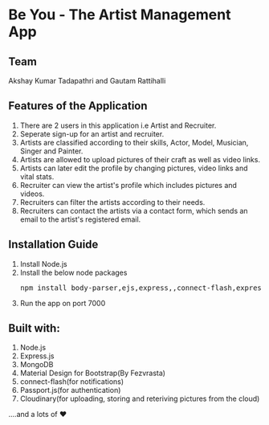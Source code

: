 <h1>Be You - The Artist Management App</h2>

<h2>Team</h2>

Akshay Kumar Tadapathri and Gautam Rattihalli

<h2>Features of the Application</h2>
<p>
  <ol>
    <li>
      There are 2 users in this application i.e Artist and Recruiter.
    </li>
    <li>
      Seperate sign-up for an artist and recruiter.
    </li>
    <li>
      Artists are classified according to their skills, Actor, Model, Musician, Singer and Painter.
    </li>
    <li>
      Artists are allowed to upload pictures of their craft as well as video links.
    </li>
    <li>
      Artists can later edit the profile by changing pictures, video links and vital stats.
    </li>
    <li>
      Recruiter can view the artist's profile which includes pictures and videos.
    </li>
    <li>
      Recruiters can filter the artists according to their needs.
    </li>
    <li>
      Recruiters can contact the artists via a contact form, which sends an email to the artist's registered email.
    </li>
  </ol>
</p>

<h2>Installation Guide</h2>
<p>
  <ol>
    <li>
      Install Node.js
    </li>
    <li>
      Install the below node packages
<pre>
npm install body-parser,ejs,express,,connect-flash,express-session,mongoose,nodemailer, passport, passport-local, cloudinary, multer, cookie-parser, express-session
</pre>
    </li>
    <li>
      Run the app on port 7000
    </li>
  </ol>
</p>

<h2>Built with:</h2>
<p>
  <ol>
    <li>
      Node.js
    </li>
    <li>
      Express.js
    </li>
    <li>
      MongoDB
    </li>
    <li>
      Material Design for Bootstrap(By Fezvrasta)
    </li>
    <li>
      connect-flash(for notifications)
    </li>
    <li>
      Passport.js(for authentication)
    </li>
    <li>
      Cloudinary(for uploading, storing and reteriving pictures from the cloud)
    </li>
  </ol>
  ....and a lots of ❤️
</p>
